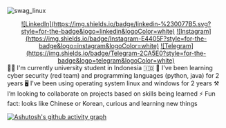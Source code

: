 <!--
### Hi there 

**realalf1/realalf1** is a ✨ _special_ ✨ repository because its `README.md` (this file) appears on your GitHub profile.

Hi Here are some ideas to get you started:
-->

<div align="left">
  
  ![swag_linux](https://github.com/realalf1/realalf1/assets/152812058/28f0e289-6b62-4687-971a-f10560c0be6e)

  <div align="center">
    <a href="https://linkedin.com/in/xecureyan">![LinkedIn](https://img.shields.io/badge/linkedin-%230077B5.svg?style=for-the-badge&logo=linkedin&logoColor=white)</a> <a href="https://instagram.com/xecureyan">![Instagram](https://img.shields.io/badge/Instagram-E4405F?style=for-the-badge&logo=instagram&logoColor=white)</a> <a href="https://t.me/realalf1">![Telegram](https://img.shields.io/badge/Telegram-2CA5E0?style=for-the-badge&logo=telegram&logoColor=white)</a>
  </div>
  
</div>
  



<div align="left">
<!-- 🔭 I’m currently working on ...-->
  🧑‍🎓 I'm currently university student in Indonesia 🇮🇩
  🚀 I've been learning cyber security (red team) and programming languages (python, java) for 2 years
  🖥️ I've been using operating system linux and windows for 2 years
  ⚒️ I’m looking to collaborate on projects based on skills being learned <!-- 📫 How to reach me: -->
  ⚡ Fun fact: looks like Chinese or Korean, curious and learning new things
</div>  
<!-- --- -->

[![Ashutosh's github activity graph](https://github-readme-activity-graph.vercel.app/graph?username=realalf1&theme=github-compact)](https://github.com/ashutosh00710/github-readme-activity-graph)
